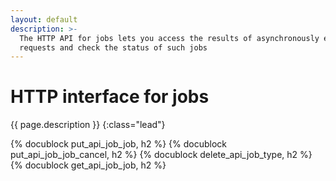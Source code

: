```yaml
---
layout: default
description: >-
  The HTTP API for jobs lets you access the results of asynchronously executed
  requests and check the status of such jobs
---
```

# HTTP interface for jobs

{{ page.description }}
{:class="lead"}

{% docublock put_api_job_job, h2 %}
{% docublock put_api_job_job_cancel, h2 %}
{% docublock delete_api_job_type, h2 %}
{% docublock get_api_job_job, h2 %}
